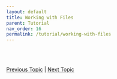 ```yaml
---
layout: default
title: Working with Files
parent: Tutorial
nav_order: 16
permalink: /tutorial/working-with-files
---
```






<br><br>

[Previous Topic](./class) | [Next Topic](./error-handling)